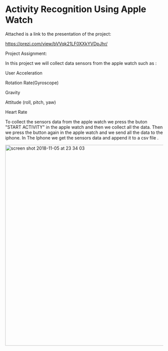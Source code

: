 # Activity Recognition Using Apple Watch

Attached is a link to the presentation of the project:

https://prezi.com/view/bVVqk21LF0XXkYVDpJhr/

Project Assignment:

In this project we will collect data sensors from the apple watch such as :

User Acceleration

Rotation Rate(Gyroscope)

Gravity

Attitude (roll, pitch, yaw)

Heart Rate
 
To collect the sensors data from the apple watch we press the buton "START ACTIVITY"  in the apple watch and then we collect all the data.
Then we press the button again in the apple watch and we send all the data to the iphone.
In The Iphone we get the sensors data and append it to a csv file .



<img width="638" alt="screen shot 2018-11-05 at 23 34 03" src="https://user-images.githubusercontent.com/12692773/50639155-159b6900-0f69-11e9-989d-04992f70e630.png">



